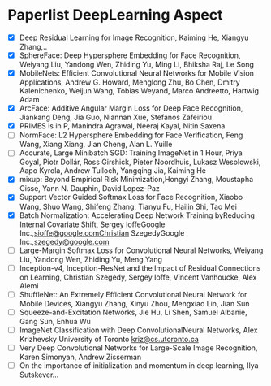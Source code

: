 # Paperlist DeepLearning Aspect
- [x] Deep Residual Learning for Image Recognition, Kaiming He, Xiangyu Zhang,..
- [x] SphereFace: Deep Hypersphere Embedding for Face Recognition, Weiyang Liu, Yandong Wen, Zhiding Yu, Ming Li, Bhiksha Raj, Le Song
- [x] MobileNets: Efficient Convolutional Neural Networks for Mobile Vision Applications, Andrew G. Howard, Menglong Zhu, Bo Chen, Dmitry Kalenichenko, Weijun Wang, Tobias Weyand, Marco Andreetto, Hartwig Adam
- [x] ArcFace: Additive Angular Margin Loss for Deep Face Recognition, Jiankang Deng, Jia Guo, Niannan Xue, Stefanos Zafeiriou
- [x] PRIMES is in P, Manindra Agrawal, Neeraj Kayal, Nitin Saxena
- [ ] NormFace: L2 Hypersphere Embedding for Face Verification, Feng Wang, Xiang Xiang, Jian Cheng, Alan L. Yuille
- [ ] Accurate, Large Minibatch SGD: Training ImageNet in 1 Hour, Priya Goyal, Piotr Dollár, Ross Girshick, Pieter Noordhuis, Lukasz Wesolowski, Aapo Kyrola, Andrew Tulloch, Yangqing Jia, Kaiming He
- [x] mixup: Beyond Empirical Risk Minimization,Hongyi Zhang, Moustapha Cisse, Yann N. Dauphin, David Lopez-Paz
- [x] Support Vector Guided Softmax Loss for Face Recognition, Xiaobo Wang, Shuo Wang, Shifeng Zhang, Tianyu Fu, Hailin Shi, Tao Mei 
- [x] Batch Normalization: Accelerating Deep Network Training byReducing Internal Covariate Shift, Sergey IoffeGoogle Inc.,sioffe@google.comChristian SzegedyGoogle Inc.,szegedy@google.com
- [ ] Large-Margin Softmax Loss for Convolutional Neural Networks, Weiyang Liu, Yandong Wen, Zhiding Yu, Meng Yang
- [ ] Inception-v4, Inception-ResNet and the Impact of Residual Connections on Learning, Christian Szegedy, Sergey Ioffe, Vincent Vanhoucke, Alex Alemi
- [ ] ShuffleNet: An Extremely Efficient Convolutional Neural Network for Mobile Devices, Xiangyu Zhang, Xinyu Zhou, Mengxiao Lin, Jian Sun
- [ ] Squeeze-and-Excitation Networks, Jie Hu, Li Shen, Samuel Albanie, Gang Sun, Enhua Wu
- [ ] ImageNet Classification with Deep ConvolutionalNeural Networks, Alex Krizhevsky University of Toronto kriz@cs.utoronto.ca 
- [ ] Very Deep Convolutional Networks for Large-Scale Image Recognition, Karen Simonyan, Andrew Zisserman
- [ ] On the importance of initialization and momentum in deep learning, Ilya Sutskever...
